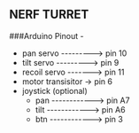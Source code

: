 ## **NERF TURRET**
###Arduino
Pinout -
- pan servo ---------> pin 10
- tilt servo  ---------> pin 9
- recoil servo -------> pin 11
- motor transisitor -> pin 6
- joystick (optional)
    - pan ------------> pin A7
    - tilt  ------------> pin A6
    - btn ------------> pin 3
    